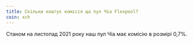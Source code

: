 ```yaml
---
title: Скільки коштує комісія ща пул Чіа Flexpool?
coin: xch
---
```


Станом на листопад 2021 року наш пул Чіа має комісію в розмірі 0,7%.
